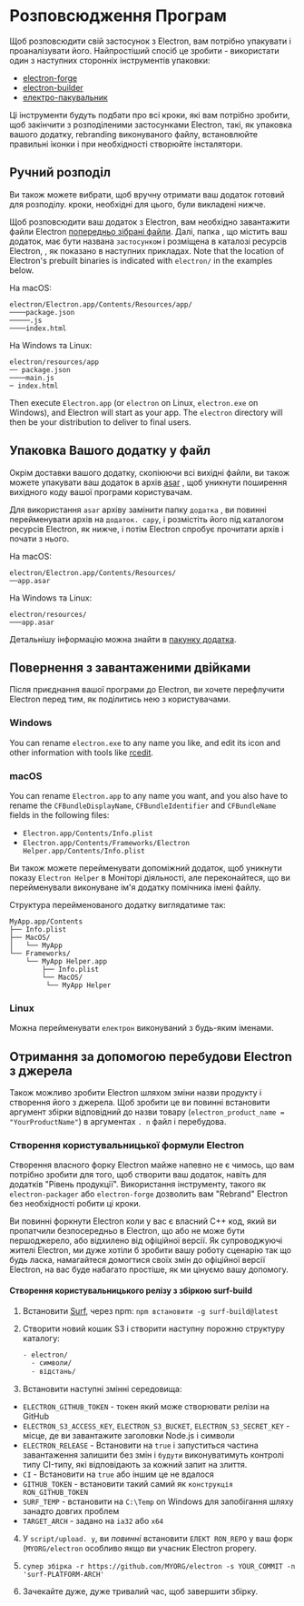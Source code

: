 # Розповсюдження Програм

Щоб розповсюдити свій застосунок з Electron, вам потрібно упакувати і проаналізувати його. Найпростіший спосіб це зробити - використати один з наступних сторонніх інструментів упаковки:

* [electron-forge](https://github.com/electron-userland/electron-forge)
* [electron-builder](https://github.com/electron-userland/electron-builder)
* [електро-пакувальник](https://github.com/electron/electron-packager)

Ці інструменти будуть подбати про всі кроки, які вам потрібно зробити, щоб закінчити з розподіленими застосунками Electron, такі, як упаковка вашого додатку, rebranding виконуваного файлу, встановлюйте правильні іконки і при необхідності створюйте інсталятори.

## Ручний розподіл
Ви також можете вибрати, щоб вручну отримати ваш додаток готовий для розподілу. кроки, необхідні для цього, були викладені нижче.

Щоб розповсюдити ваш додаток з Electron, вам необхідно завантажити файли Electron [попередньо зібрані файли](https://github.com/electron/electron/releases). Далі, папка , що містить ваш додаток, має бути названа `застосунком` і розміщена в каталозі ресурсів Electron, , як показано в наступних прикладах. Note that the location of Electron's prebuilt binaries is indicated with `electron/` in the examples below.

На macOS:

```plaintext
electron/Electron.app/Contents/Resources/app/
────package.json
─────.js
────index.html
```

На Windows та Linux:

```plaintext
electron/resources/app
── package.json
────main.js
─ index.html
```

Then execute `Electron.app` (or `electron` on Linux, `electron.exe` on Windows), and Electron will start as your app. The `electron` directory will then be your distribution to deliver to final users.

## Упаковка Вашого додатку у файл

Окрім доставки вашого додатку, скопіюючи всі вихідні файли, ви також можете упакувати ваш додаток в архів [asar](https://github.com/electron/asar) , щоб уникнути поширення вихідного коду вашої програми користувачам.

Для використання `asar` архіву замінити папку `додатка` , ви повинні перейменувати архів на `додаток. сару`, і розмістіть його під каталогом ресурсів Electron, як нижче, і потім Electron спробує прочитати архів і почати з нього.

На macOS:

```plaintext
electron/Electron.app/Contents/Resources/
──app.asar
```

На Windows та Linux:

```plaintext
electron/resources/
───app.asar
```

Детальнішу інформацію можна знайти в [пакунку додатка](application-packaging.md).

## Повернення з завантаженими двійками

Після приєднання вашої програми до Electron, ви хочете перефлучити Electron перед тим, як поділитись нею з користувачами.

### Windows

You can rename `electron.exe` to any name you like, and edit its icon and other information with tools like [rcedit](https://github.com/atom/rcedit).

### macOS

You can rename `Electron.app` to any name you want, and you also have to rename the `CFBundleDisplayName`, `CFBundleIdentifier` and `CFBundleName` fields in the following files:

* `Electron.app/Contents/Info.plist`
* `Electron.app/Contents/Frameworks/Electron Helper.app/Contents/Info.plist`

Ви також можете перейменувати допоміжний додаток, щоб уникнути показу `Electron Helper` в Моніторі діяльності, але переконайтеся, що ви перейменували виконуване ім'я додатку помічника імені файлу.

Структура перейменованого додатку виглядатиме так:

```plaintext
MyApp.app/Contents
├── Info.plist
├── MacOS/
│   └── MyApp
└── Frameworks/
    └── MyApp Helper.app
        ├── Info.plist
        └── MacOS/
         └── MyApp Helper
```

### Linux

Можна перейменувати `електрон` виконуваний з будь-яким іменами.

## Отримання за допомогою перебудови Electron з джерела

Також можливо зробити Electron шляхом зміни назви продукту і створення його з джерела. Щоб зробити це ви повинні встановити аргумент збірки відповідний до назви товару (`electron_product_name = "YourProductName"`) в аргументах `. n` файл і перебудова.

### Створення користувальницької формули Electron

Створення власного форку Electron майже напевно не є чимось, що вам потрібно зробити для того, щоб створити ваш додаток, навіть для додатків "Рівень продукції". Використання інструменту, такого як `electron-packager` або `electron-forge` дозволить вам "Rebrand" Electron без необхідності робити ці кроки.

Ви повинні форкнути Electron коли у вас є власний C++ код, який ви пропатчили безпосередньо в Electron, що або не може бути першоджерело, або відхилено від офіційної версії. Як супроводжуючі жителі Electron, ми дуже хотіли б зробити вашу роботу сценарію так що будь ласка, намагайтеся домогтися своїх змін до офіційної версії Electron, на вас буде набагато простіше, як ми цінуємо вашу допомогу.

#### Створення користувальницького релізу з збіркою surf-build

1. Встановити [Surf](https://github.com/surf-build/surf), через npm: `npm встановити -g surf-build@latest`

2. Створити новий кошик S3 і створити наступну порожню структуру каталогу:

    ```sh
    - electron/
      - символи/
      - відстань/
    ```

3. Встановити наступні змінні середовища:

  * `ELECTRON_GITHUB_TOKEN` - токен який може створювати релізи на GitHub
  * `ELECTRON_S3_ACCESS_KEY`, `ELECTRON_S3_BUCKET`, `ELECTRON_S3_SECRET_KEY` - місце, де ви завантажите заголовки Node.js і символи
  * `ELECTRON_RELEASE` - Встановити на `true` і запуститься частина завантаження залишити без змін і `будути` виконуватимуть контролі типу CI-типу, які відповідають за кожний запит на злиття.
  * `CI` - Встановити на `true` або іншим це не вдалося
  * `GITHUB_TOKEN` - встановити такий самий як `конструкція RON_GITHUB_TOKEN`
  * `SURF_TEMP` - встановити на `C:\Temp` on Windows для запобігання шляху занадто довгих проблем
  * `TARGET_ARCH` - задано на `ia32` або `x64`

4. У `script/upload. y`, ви _повинні_ встановити `ЕЛЕКТ RON_REPO` у ваш форк (`MYORG/electron` особливо якщо ви учасник Electron propery.

5. `супер збірка -r https://github.com/MYORG/electron -s YOUR_COMMIT -n 'surf-PLATFORM-ARCH'`

6. Зачекайте дуже, дуже тривалий час, щоб завершити збірку.
